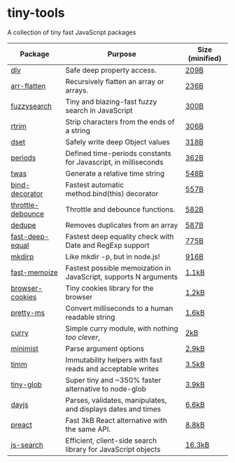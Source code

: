 # tiny-tools

A collection of tiny fast JavaScript packages

| Package                                                           | Purpose                                                          | Size (minified)                                             |
| ----------------------------------------------------------------- | ---------------------------------------------------------------- | ----------------------------------------------------------- |
| [dlv](https://github.com/developit/dlv)                           | Safe deep property access.                                       | [209B](https://bundlephobia.com/result?p=dlv)               |
| [arr-flatten](https://github.com/jonschlinkert/arr-flatten)       | Recursively flatten an array or arrays.                          | [236B](https://bundlephobia.com/result?p=arr-flatten)       |
| [fuzzysearch](https://github.com/bevacqua/fuzzysearch)            | Tiny and blazing-fast fuzzy search in JavaScript                 | [300B](https://bundlephobia.com/result?p=fuzzysearch)       |
| [rtrim](https://github.com/sergejmueller/rtrim)                   | Strip characters from the ends of a string                       | [306B](https://bundlephobia.com/result?p=rtrim)             |
| [dset](https://github.com/lukeed/dset)                            | Safely write deep Object values                                  | [318B](https://bundlephobia.com/result?p=dset)              |
| [periods](https://github.com/timruffles/periods)                  | Defined time-periods constants for Javascript, in milliseconds   | [362B](https://bundlephobia.com/result?p=periods)           |
| [twas](https://github.com/vutran/twas)                            | Generate a relative time string                                  | [548B](https://bundlephobia.com/result?p=twas)              |
| [bind-decorator](https://github.com/NoHomey/bind-decorator)       | Fastest automatic method.bind(this) decorator                    | [557B](https://bundlephobia.com/result?p=bind-decorator)    |
| [throttle-debounce](https://github.com/niksy/throttle-debounce)   | Throttle and debounce functions.                                 | [582B](https://bundlephobia.com/result?p=throttle-debounce) |
| [dedupe](https://github.com/seriousManual/dedupe)                 | Removes duplicates from an array                                 | [587B](https://bundlephobia.com/result?p=dedupe)            |
| [fast-deep-equal](https://github.com/epoberezkin/fast-deep-equal) | Fastest deep equality check with Date and RegExp support         | [775B](https://bundlephobia.com/result?p=fast-deep-equal)   |
| [mkdirp](https://github.com/substack/mkdirp)                      | Like mkdir -p, but in node.js!                                   | [916B](https://bundlephobia.com/result?p=mkdirp)            |
| [fast-memoize](https://github.com/leobalter/fast-memoize)         | Fastest possible memoization in JavaScript, supports N arguments | [1.1kB](https://bundlephobia.com/result?p=fast-memoize)     |
| [browser-cookies](https://github.com/voltace/browser-cookies)     | Tiny cookies library for the browser                             | [1.2kB](https://bundlephobia.com/result?p=browser-cookies)  |
| [pretty-ms](https://github.com/sindresorhus/pretty-ms)            | Convert milliseconds to a human readable string                  | [1.6kB](https://bundlephobia.com/result?p=pretty-ms)        |
| [curry](https://github.com/dominictarr/curry)                     | Simple curry module, with nothing _too clever_,                  | [2kB](https://bundlephobia.com/result?p=curry)              |
| [minimist](https://github.com/substack/minimist)                  | Parse argument options                                           | [2.9kB](https://bundlephobia.com/result?p=minimist)         |
| [timm](https://github.com/guigrpa/timm)                           | Immutability helpers with fast reads and acceptable writes       | [3.5kB](https://bundlephobia.com/result?p=timm)             |
| [tiny-glob](https://github.com/terkelg/tiny-glob)                 | Super tiny and ~350% faster alternative to node-glob             | [3.9kB](https://bundlephobia.com/result?p=tiny-glob)        |
| [dayjs](https://github.com/iamkun/dayjs)                          | Parses, validates, manipulates, and displays dates and times     | [6.6kB](https://bundlephobia.com/result?p=dayjs)            |
| [preact](https://github.com/developit/preact/)                    | Fast 3kB React alternative with the same API.                    | [8.8kB](https://bundlephobia.com/result?p=preact)           |
| [js-search](https://github.com/bvaughn/js-search)                 | Efficient, client-side search library for JavaScript objects     | [16.3kB](https://bundlephobia.com/result?p=js-search)       |
